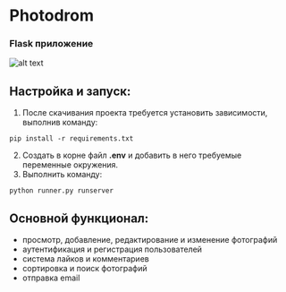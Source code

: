 # Photodrom
### Flask приложение

![alt text](https://i.ibb.co/85NLXvG/Photodrom-demo.png)

## Настройка и запуск:
1. После скачивания проекта требуется установить зависимости, выполнив команду:
```
pip install -r requirements.txt
```
2. Создать в корне файл **.env** и добавить в него требуемые переменные окружения.
3. Выполнить команду:
```
python runner.py runserver
```

## Основной функционал:
+ просмотр, добавление, редактирование и изменение фотографий
+ аутентификация и регистрация пользователей
+ система лайков и комментариев
+ сортировка и поиск фотографий
+ отправка email
